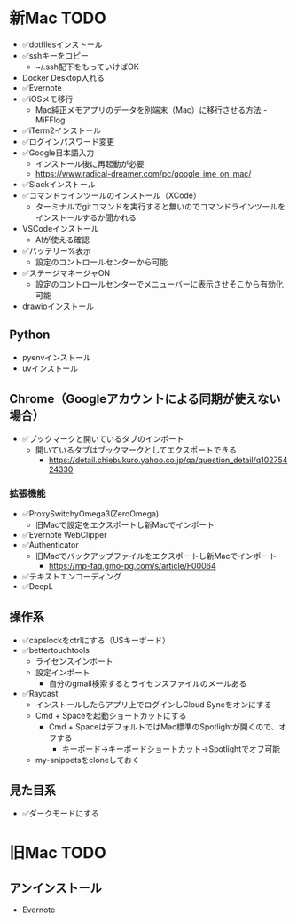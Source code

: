 # 新Mac TODO

- ✅️dotfilesインストール
- ✅️sshキーをコピー
	- ~/.ssh配下をもっていけばOK
- Docker Desktop入れる
- ✅️Evernote
- ✅️iOSメモ移行
	- Mac純正メモアプリのデータを別端末（Mac）に移行させる方法 - MiFFlog
- ✅️iTerm2インストール
- ✅️ログインパスワード変更
- ✅️Google日本語入力
	- インストール後に再起動が必要
	- https://www.radical-dreamer.com/pc/google_ime_on_mac/
- ✅️Slackインストール
- ✅️コマンドラインツールのインストール（XCode）
	- ターミナルでgitコマンドを実行すると無いのでコマンドラインツールをインストールするか聞かれる
- VSCodeインストール
	- AIが使える確認
- ✅️バッテリー%表示
  - 設定のコントロールセンターから可能
- ✅️ステージマネージャON
  - 設定のコントロールセンターでメニューバーに表示させそこから有効化可能
- drawioインストール

## Python
- pyenvインストール
- uvインストール

## Chrome（Googleアカウントによる同期が使えない場合）
- ✅️ブックマークと開いているタブのインポート
	- 開いているタブはブックマークとしてエクスポートできる
		- https://detail.chiebukuro.yahoo.co.jp/qa/question_detail/q10275424330
 
### 拡張機能

- ✅️ProxySwitchyOmega3(ZeroOmega)
  - 旧Macで設定をエクスポートし新Macでインポート
- ✅️Evernote WebClipper
- ✅️Authenticator
  - 旧Macでバックアップファイルをエクスポートし新Macでインポート
    - https://mp-faq.gmo-pg.com/s/article/F00064
- ✅️テキストエンコーディング
- ✅️DeepL



## 操作系

- ✅️capslockをctrlにする（USキーボード）
- ✅️bettertouchtools
	- ライセンスインポート
	- 設定インポート
		- 自分のgmail検索するとライセンスファイルのメールある
- ✅️Raycast
	- インストールしたらアプリ上でログインしCloud Syncをオンにする
	- Cmd + Spaceを起動ショートカットにする
		- Cmd + SpaceはデフォルトではMac標準のSpotlightが開くので、オフする
			- キーボード→キーボードショートカット→Spotlightでオフ可能
	- my-snippetsをcloneしておく


## 見た目系
- ✅️ダークモードにする

# 旧Mac TODO

## アンインストール

- Evernote
